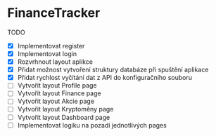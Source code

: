 # FinanceTracker

TODO
- [x] Implementovat register
- [x] Implementovat login
- [x] Rozvrhnout layout aplikce
- [x] Přidat možnost vytvoření struktury databáze při spuštění aplikace
- [x] Přidat rychlost vyčítání dat z API do konfiguračního souboru
- [ ] Vytvořit layout Profile page
- [ ] Vytvořit layout Finance page
- [ ] Vytvořit layout Akcie page
- [ ] Vytvořit layout Kryptoměny page
- [ ] Vytvořit layout Dashboard page
- [ ] Implementovat logiku na pozadí jednotlivých pages
